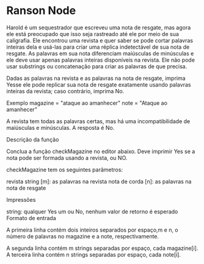 # Ranson Node

Harold é um sequestrador que escreveu uma nota de resgate, mas agora ele está preocupado que isso seja rastreado até ele por meio de sua caligrafia. Ele encontrou uma revista e quer saber se pode cortar palavras inteiras dela e usá-las para criar uma réplica indetectável de sua nota de resgate. As palavras em sua nota diferenciam maiúsculas de minúsculas e ele deve usar apenas palavras inteiras disponíveis na revista. Ele não pode usar substrings ou concatenação para criar as palavras de que precisa.

Dadas as palavras na revista e as palavras na nota de resgate, imprima Yesse ele pode replicar sua nota de resgate exatamente usando palavras inteiras da revista; caso contrário, imprima No.

Exemplo
 magazine = "ataque ao amanhecer"  note = "Ataque ao amanhecer"

A revista tem todas as palavras certas, mas há uma incompatibilidade de maiúsculas e minúsculas. A resposta é No.

Descrição da função

Conclua a função checkMagazine no editor abaixo. Deve imprimir Yes se a nota pode ser formada usando a revista, ou NO.

checkMagazine tem os seguintes parâmetros:

revista string [m]: as palavras na revista
nota de corda [n]: as palavras na nota de resgate

Impressões

string: qualquer Yes um ou No, nenhum valor de retorno é esperado
Formato de entrada

A primeira linha contém dois inteiros separados por espaço,m e n, o número de palavras no magazine e a note, respectivamente.

A segunda linha contém m strings separadas por espaço, cada magazine[i].
A terceira linha contém n strings separadas por espaço, cada note[i].